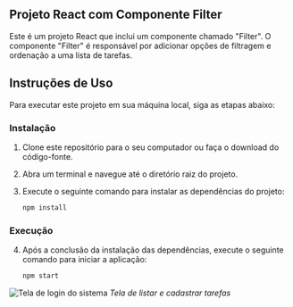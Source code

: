 ﻿
## Projeto React com Componente Filter

Este é um projeto React que inclui um componente chamado "Filter". O componente "Filter" é responsável por adicionar opções de filtragem e ordenação a uma lista de tarefas.

## Instruções de Uso

Para executar este projeto em sua máquina local, siga as etapas abaixo:

### Instalação

1. Clone este repositório para o seu computador ou faça o download do código-fonte.

2. Abra um terminal e navegue até o diretório raiz do projeto.

3. Execute o seguinte comando para instalar as dependências do projeto:

   ```bash
   npm install
   ```

### Execução

4. Após a conclusão da instalação das dependências, execute o seguinte comando para iniciar a aplicação:

   ```bash
   npm start
   ```


![Tela de login do sistema](https://raw.githubusercontent.com/Joaofelipe14/LIsta-tarefas/refs/heads/main/assets/image.png)
_Tela de listar e cadastrar tarefas_